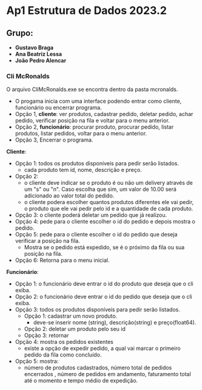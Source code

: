 # Ap1 Estrutura de Dados 2023.2

## **Grupo**:
+ **Gustavo Braga**
+ **Ana Beatriz Lessa**
+ **João Pedro Alencar**

### Cli McRonalds

O arquivo CliMcRonalds.exe se encontra dentro da pasta mcronalds.

+ O progama inicia com uma interface podendo entrar como cliente, funcionário ou encerrar programa.
+ Opção 1, **cliente**: ver produtos, cadastrar pedido,  deletar pedido, achar pedido, verificar posição na fila e voltar para o menu anterior. 
+ Opção 2, **funcionário**: procurar produto, procurar pedido, listar produtos, listar pedidos, voltar para o menu anterior. 
+ Opção 3, Encerrar o programa.

**Cliente**:
+ Opção 1: todos os produtos disponíveis para pedir serão listados.
    + cada produto tem id, nome, descrição e preço.
+ Opção 2: 
    + o cliente deve indicar se o produto é ou não um delivery através de um "s" ou "n". Caso escolha que sim, um valor de 10.00 será adicionado ao valor total do pedido.
    + o cliente podera escolher quantos produtos diferentes ele vai pedir, o produto que ele vai pedir pelo id e a quantidade de cada produto.
+ Opção 3: o cliente poderá deletar um pedido que já realizou.
+ Opção 4: pede para o cliente escolher o id do pedido e depois mostra o pedido. 
+ Opção 5: pede para o cliente escolher o id do pedido que deseja verificar a posição na fila.
    + Mostra se o pedido está expedido, se é o próximo da fila ou sua posição na fila.
+ Opção 6: Retorna para o menu inicial.

**Funcionário**:
+ Opção 1: o funcionário deve entrar o id do produto que deseja que o cli exiba.
+ Opção 2: o funcionário deve entrar o id do pedido que deseja que o cli exiba.
+ Opção 3: todos os produtos disponíveis para pedir serão listados.
    + Opção 1: cadastrar um novo produto.
        + deve-se inserir nome (string), descrição(string) e preço(float64).
    + Opção 2: deletar um produto pelo seu id
    + Opção 3: retornar
+ Opção 4: mostra os pedidos existentes
    + existe a opção de expedir pedido, a qual vai marcar o primeiro pedido da fila como concluído.
+ Opção 5: mostra:
    + número de produtos cadastrados, número total de pedidos encerrados , número de pedidos em andamento, faturamento total até o momento e tempo médio de expedição.

